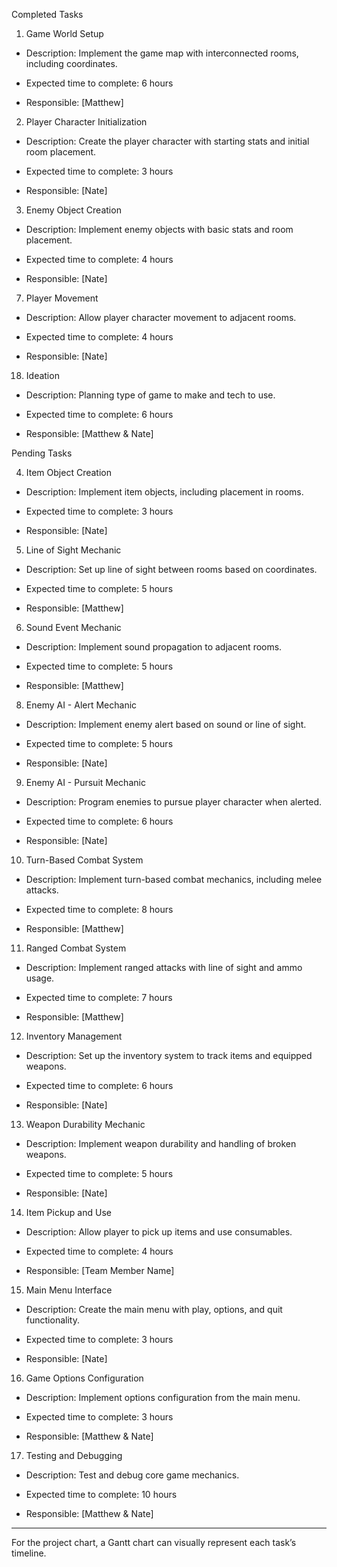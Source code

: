 
Completed Tasks 

1. Game World Setup   

 - Description: Implement the game map with interconnected rooms, including coordinates.   

  - Expected time to complete: 6 hours   

 - Responsible: [Matthew]

    

2. Player Character Initialization   

- Description: Create the player character with starting stats and initial room placement.   

- Expected time to complete: 3 hours   

- Responsible: [Nate]   


 
3. Enemy Object Creation   

- Description: Implement enemy objects with basic stats and room placement.   

- Expected time to complete: 4 hours   

- Responsible: [Nate]
  


 7. Player Movement   

   - Description: Allow player character movement to adjacent rooms.   

   - Expected time to complete: 4 hours   

   - Responsible: [Nate]   

  

18. Ideation 

   - Description: Planning type of game to make and tech to use.   

   - Expected time to complete: 6 hours 

   - Responsible: [Matthew & Nate]   

 
Pending Tasks 

4. Item Object Creation   

- Description: Implement item objects, including placement in rooms.   

- Expected time to complete: 3 hours   

- Responsible: [Nate]   

 

5. Line of Sight Mechanic   

- Description: Set up line of sight between rooms based on coordinates.   

- Expected time to complete: 5 hours   

- Responsible: [Matthew]   

 

6. Sound Event Mechanic   

- Description: Implement sound propagation to adjacent rooms.   

- Expected time to complete: 5 hours   

- Responsible: [Matthew]
  

 8. Enemy AI - Alert Mechanic   

   - Description: Implement enemy alert based on sound or line of sight.   

   - Expected time to complete: 5 hours   

   - Responsible: [Nate]   

 

9. Enemy AI - Pursuit Mechanic   

- Description: Program enemies to pursue player character when alerted.   

- Expected time to complete: 6 hours   

- Responsible: [Nate]   

 

10. Turn-Based Combat System   

   - Description: Implement turn-based combat mechanics, including melee attacks.   

   - Expected time to complete: 8 hours   

   - Responsible: [Matthew]   

 

11. Ranged Combat System   

   - Description: Implement ranged attacks with line of sight and ammo usage.   

   - Expected time to complete: 7 hours   

   - Responsible: [Matthew]   

 

12. Inventory Management   

   - Description: Set up the inventory system to track items and equipped weapons.   

   - Expected time to complete: 6 hours   

   - Responsible: [Nate]   

 

13. Weapon Durability Mechanic   

   - Description: Implement weapon durability and handling of broken weapons.   

   - Expected time to complete: 5 hours   

   - Responsible: [Nate]   

 

14. Item Pickup and Use   

   - Description: Allow player to pick up items and use consumables.   

   - Expected time to complete: 4 hours   

   - Responsible: [Team Member Name]   

 

15. Main Menu Interface   

   - Description: Create the main menu with play, options, and quit functionality.   

   - Expected time to complete: 3 hours   

   - Responsible: [Nate]   

 

16. Game Options Configuration   

   - Description: Implement options configuration from the main menu.   

   - Expected time to complete: 3 hours   

   - Responsible: [Matthew & Nate]   

 

17. Testing and Debugging   

   - Description: Test and debug core game mechanics.   

   - Expected time to complete: 10 hours   

   - Responsible: [Matthew & Nate]   

 

--- 

 

For the project chart, a Gantt chart can visually represent each task’s timeline.  
